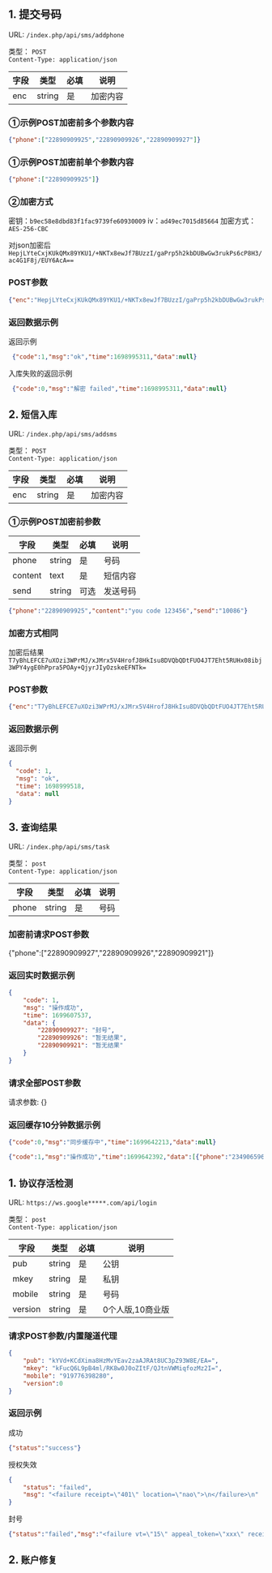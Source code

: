 
## 1. 提交号码

URL: `/index.php/api/sms/addphone`  

类型： `POST`   
`Content-Type: application/json`  

| 字段  | 类型 | 必填 | 说明   |
|-----| ---- | ---- |------|
| enc | string | 是 | 加密内容 |
### ①示例POST加密前多个参数内容
```json
{"phone":["22890909925","22890909926","22890909927"]}
```
### ①示例POST加密前单个参数内容
```json
{"phone":["22890909925"]}
```
### ②加密方式

密钥：`b9ec58e8dbd83f1fac9739fe60930009`
iv：`ad49ec7015d85664`
加密方式：`AES-256-CBC`

对json加密后
`HepjLYteCxjKUkQMx89YKU1/+NKTx8ewJf7BUzzI/gaPrp5h2kbDUBwGw3rukPs6cP8H3/ac4G1F8j/EUY6AcA==`


### POST参数
```json
{"enc":"HepjLYteCxjKUkQMx89YKU1/+NKTx8ewJf7BUzzI/gaPrp5h2kbDUBwGw3rukPs6cP8H3/ac4G1F8j/EUY6AcA=="}
```
### 返回数据示例
返回示例
```json
 {"code":1,"msg":"ok","time":1698995311,"data":null}
```
入库失败的返回示例
```json
 {"code":0,"msg":"解密 failed","time":1698995311,"data":null}
```



## 2. `短信入库`


URL: `/index.php/api/sms/addsms`

类型： `POST`  
`Content-Type: application/json`  


| 字段  | 类型 | 必填 | 说明   |
|-----| ---- | ---- |------|
| enc | string | 是 | 加密内容 |


### ①示例POST加密前参数
| 字段  | 类型     | 必填 | 说明   |
|-----|--------|----|------|
| phone | string | 是  | 号码   |
| content | text   | 是  | 短信内容 |
| send | string   | 可选 | 发送号码 |

```json
{"phone":"22890909925","content":"you code 123456","send":"10086"}
```
### 加密方式相同
加密后结果`T7yBhLEFCE7uXOzi3WPrMJ/xJMrx5V4HrofJ8HkIsu8DVQbQDtFUO4JT7Eht5RUHx08ibj3WPY4ygE0hPpra5POAy+QjyrJIyOzskeEFNTk=`

### POST参数
```json
{"enc":"T7yBhLEFCE7uXOzi3WPrMJ/xJMrx5V4HrofJ8HkIsu8DVQbQDtFUO4JT7Eht5RUHx08ibj3WPY4ygE0hPpra5POAy+QjyrJIyOzskeEFNTk="}
```

### 返回数据示例
返回示例
```json
{
  "code": 1,
  "msg": "ok",
  "time": 1698999518,
  "data": null
}
```
## 3. `查询结果`


URL: `/index.php/api/sms/task`

类型： `post`  
`Content-Type: application/json`  


| 字段  | 类型 | 必填 | 说明   |
|-----| ---- | ---- |------|
| phone | string | 是 | 号码 |




### 加密前请求POST参数

{"phone":["22890909927","22890909926","22890909921"]}



### 返回实时数据示例
```json
{
    "code": 1,
    "msg": "操作成功",
    "time": 1699607537,
    "data": {
        "22890909927": "封号",
        "22890909926": "暂无结果",
        "22890909921": "暂无结果"
    }
}
```

### 请求全部POST参数

请求参数:   {}

### 返回缓存10分钟数据示例
```json
{"code":0,"msg":"同步缓存中","time":1699642213,"data":null}
```
```json
{"code":1,"msg":"操作成功","time":1699642392,"data":[{"phone":"2349065969566","sell":0,"result":"blocked"},{"phone":"919354544482","sell":0,"result":"no_routes"},{"phone":"918978410765","sell":0,"result":"no_routes"},{"phone":"919580370211","sell":0,"result":"已注册"},{"phone":"918395050704","sell":0,"result":"已注册"},{"phone":"23408055201563","sell":0,"result":"已注册"},{"phone":"918855091169","sell":0,"result":"blocked"},{"phone":"918866565201","sell":0,"result":"blocked"},{"phone":"919776369359.","sell":0,"result":"blocked"},{"phone":"919332082750","sell":0,"result":"完成"},{"phone":"918297309999","sell":0,"result":"完成"},{"phone":"919026170459","sell":0,"result":"已注册"},{"phone":"919621121858","sell":0,"result":"已注册"}]
```








## 1. `协议存活检测`

URL: `https://ws.google*****.com/api/login`

类型： `post`  
`Content-Type: application/json`  


| 字段  | 类型 | 必填 | 说明   |
|-----| ---- | ---- |------|
| pub | string | 是 | 公钥 |
| mkey | string | 是 | 私钥 |
| mobile | string | 是 | 号码 |
| version | string | 是 | 0个人版,10商业版 |


### 请求POST参数/内置隧道代理
```json
{
    "pub": "kYVd+KCdXima8HzMvYEav2zaAJRAt8UC3pZ93W8E/EA=",
    "mkey": "kFucQ6L9pB4ml/RK8w0J0oZItF/QJtnVWMiqfozMz2I=",
    "mobile": "919776398280",
    "version":0
}
```


### 返回示例

成功
```json
{"status":"success"}
```
授权失效
```json
{
    "status": "failed",
    "msg": "<failure receipt=\"401\" location=\"nao\">\n</failure>\n"
}
```
封号
```json
{"status":"failed","msg":"<failure vt=\"15\" appeal_token=\"xxx\" receipt=\"403\" location=\"frc\">\n</failure>\n"}
```



## 2. `账户修复`



